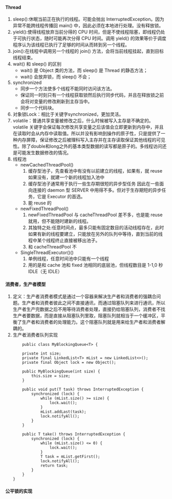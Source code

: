 #### Thread
1. sleep():休眠当前正在执行的线程。可能会抛出 InterruptedException。因为异常不能跨线程传播回 main() 中，因此必须在本地进行处理。没有释放锁。
2. yield():使得线程放弃当前分得的 CPU 时间，但是不使线程阻塞，即线程仍处于可执行状态，随时可能再次分得 CPU 时间。调用 yield() 的效果等价于调度程序认为该线程已执行了足够的时间从而转到另一个线程。
3. join():在线程中调用另一个线程的 join() 方法，会将当前线程挂起，直到目标线程结束。
4. wait() 和 sleep() 的区别
    * wait() 是 Object 类的方法，而 sleep() 是 Thread 的静态方法；
    * wait() 会放弃锁，而 sleep() 不会；
5. synchronized
    * 同步一个方法使多个线程不能同时访问该方法。
    * 保证同一时刻只有一个线程获取锁然后执行同步代码，并且在释放锁之前会将对变量的修改刷新到主存当中。
    * 同步一个代码块。
6. 对象锁Lock：相比于关键字synchronized，更加灵活。
7. volatile：普通共享变量被修改之后，什么时候被写入主存是不确定的。volatile 关键字会保证每次修改共享变量之后该值会立即更新到内存中，并且在读取时会从内存中读取值。所以并没有影响到操作的原子性，只是提供了一种内存屏障，保证修改之后被理科写入主存并在主存读取保证其他线程的可见性。除了double和long之外的基本类型数据的读写都是原子的。多线程访问还是可能发生数据修改的情况。
8. 线程池
    * newCachedThreadPool()
        1. 缓存型池子，先查看池中有没有以前建立的线程，如果有，就 reuse 如果没有，就建一个新的线程加入池中
        2. 缓存型池子通常用于执行一些生存期很短的异步型任务 因此在一些面向连接的 daemon 型 SERVER 中用得不多。但对于生存期短的异步任务，它是 Executor 的首选。
        3. 能 reuse 的
    * newFixedThreadPool()
        1. newFixedThreadPool 与 cacheThreadPool 差不多，也是能 reuse 就用，但不能随时建新的线程。
        2. 其独特之处:任意时间点，最多只能有固定数目的活动线程存在，此时如果有新的线程要建立，只能放在另外的队列中等待，直到当前的线程中某个线程终止直接被移出池子。
        3. 和 cacheThreadPool 不
    * SingleThreadExecutor()()
        1. 单例线程，任意时间池中只能有一个线程
        2. 用的是和 cache 池和 fixed 池相同的底层池，但线程数目是 1-1,0 秒 IDLE（无 IDLE）

#### 消费者，生产者模型
1. 定义：生产者消费者模式是通过一个容器来解决生产者和消费者的强耦合问题。生产者和消费者彼此之间不直接通讯，而通过阻塞队列来进行通讯，所以生产者生产完数据之后不用等待消费者处理，直接扔给阻塞队列，消费者不找生产者要数据，而是直接从阻塞队列里取，阻塞队列就相当于一个缓冲区，平衡了生产者和消费者的处理能力。这个阻塞队列就是用来给生产者和消费者解耦的。
2. 生产者消费者队列实现
    ~~~
        public class MyBlockingQueue<T> {

        private int size;
        private final LinkedList<T> mList = new LinkedList<>();
        private final Object lock = new Object();

        public MyBlockingQueue(int size) {
            this.size = size;
        }

        public void put(T task) throws InterruptedException {
            synchronized (lock) {
                while (mList.size() >= size) {
                    lock.wait();
                }
                mList.addLast(task);
                lock.notifyAll();
            }
        }

        public T take() throws InterruptedException {
            synchronized (lock) {
                while (mList.size() <= 0) {
                    lock.wait();
                }
                T task = mList.getFirst();
                lock.notifyAll();
                return task;
            }
        }
    }
    ~~~
#### 公平锁的实现